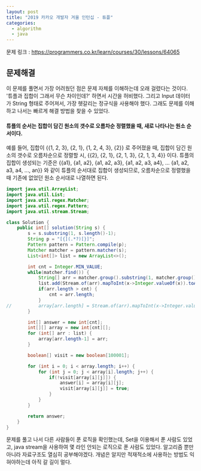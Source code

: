 ```yaml
---
layout: post
title: "2019 카카오 개발자 겨울 인턴십 - 튜플"
categories:
  - algorithm
  - java
---
```


문제 링크 : <https://programmers.co.kr/learn/courses/30/lessons/64065>

## 문제해결
이 문제를 풀면서 가장 어려웠던 점은 문제 자체를 이해하는데 오래 걸렸다는 것이다.
'튜플과 집합이 그래서 무슨 차이인데?' 하면서 시간을 허비했다. 그리고 Input 데이터가 String 형태로 주어져서, 가장 헷갈리는 정규식을 사용해야 했다.
그래도 문제를 이해하고 나서는 빠르게 해결 방법을 찾을 수 있었다.

#### 튜플의 순서는 집합이 담긴 원소의 갯수로 오름차순 정렬했을 때, 새로 나타나는 원소 순서이다.   
예를 들어, 집합이 \{\{1, 2, 3\}, \{2, 1\}, \{1, 2, 4, 3\}, \{2\}\} 로 주어졌을 때,
집합이 담긴 원소의 갯수로 오름차순으로 정렬할 시,
\{\{2\}, \{2, 1\}, \{2, 1, 3\}, \{2, 1, 3, 4\}\} 이다.
튜플의 집합이 생성되는 기준은 \{\{a1\}, \{a1, a2\}, \{a1, a2, a3\}, \{a1, a2, a3, a4\}, ... \{a1, a2, a3, a4, ..., an\}\} 와 같이 튜플의 순서대로 집합이 생성되므로,
오름차순으로 정렬했을 때 기존에 없었던 원소 순서대로 나열하면 된다.

```java
import java.util.ArrayList;
import java.util.List;
import java.util.regex.Matcher;
import java.util.regex.Pattern;
import java.util.stream.Stream;

class Solution {
    public int[] solution(String s) {
        s = s.substring(1, s.length()-1);
        String p = "[{](.*?)[}]";
        Pattern pattern = Pattern.compile(p);
        Matcher matcher = pattern.matcher(s);
        List<int[]> list = new ArrayList<>();

        int cnt = Integer.MIN_VALUE;
        while(matcher.find()) {
            String[] arr = matcher.group().substring(1, matcher.group().length()-1).split(",");
            list.add(Stream.of(arr).mapToInt(x->Integer.valueOf(x)).toArray());
            if(arr.length > cnt) {
                cnt = arr.length;
            }
//          array[arr.length] = Stream.of(arr).mapToInt(x->Integer.valueOf(x)).toArray();
        }   

        int[] answer = new int[cnt];
        int[][] array = new int[cnt][];
        for (int[] arr : list) {
            array[arr.length-1] = arr;
        }

        boolean[] visit = new boolean[100001];

        for (int i = 0; i < array.length; i++) {
            for (int j = 0; j < array[i].length; j++) {
                if(!visit[array[i][j]]) {
                    answer[i] = array[i][j];
                    visit[array[i][j]] = true;
                }
            }
        }

        return answer;
    }
}
```

문제를 풀고 나서 다른 사람들이 푼 로직을 확인했는데, Set을 이용해서 푼 사람도 있었고, java stream을 사용하여 몇 라인 안되는 로직으로 푼 사람도 있었다. 
알고리즘 뿐만 아니라 자료구조도 열심히 공부해야겠다. 개념은 알지만 적재적소에 사용하는 방법도 익혀야하는데 아직 갈 길이 멀다.